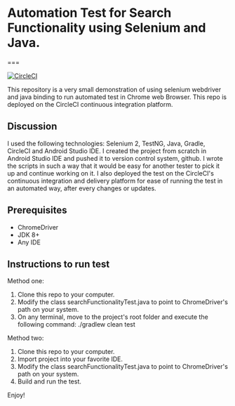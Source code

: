 # Automation Test for Search Functionality using Selenium and Java.
===

[![CircleCI](https://circleci.com/gh/pasignature/Automated-Selenium-Test---Search-Functionality.svg?style=svg)](https://circleci.com/gh/pasignature/Automated-Selenium-Test---Search-Functionality)

This repository is a very small demonstration of using selenium webdriver and java binding to run automated test in Chrome web Browser. This repo is deployed on the CircleCI continuous integration platform.

Discussion
---

I used the following technologies: Selenium 2, TestNG, Java, Gradle, CircleCI and Android Studio IDE. I created the project from scratch in Android Studio IDE and pushed it to version control system, github. I wrote the scripts in such a way that it would be easy for another tester to pick it up and continue working on it. I also deployed the test on the CircleCI's continuous integration and delivery platform for ease of running the test in an automated way, after every changes or updates.

Prerequisites
---

- ChromeDriver
- JDK 8+
- Any IDE

Instructions to run test
---

Method one:
1. Clone this repo to your computer.
2. Modify the class searchFunctionalityTest.java to point to ChromeDriver's path on your system.
3. On any terminal, move to the project's root folder and execute the following command:
   ./gradlew clean test

Method two:
1. Clone this repo to your computer.
2. Import project into your favorite IDE.
3. Modify the class searchFunctionalityTest.java to point to ChromeDriver's path on your system.
4. Build and run the test.
   
Enjoy!

